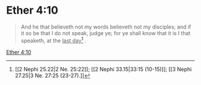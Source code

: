 # Ether 4:10

> And he that believeth not my words believeth not my disciples; and if it so be that I do not speak, judge ye; for ye shall know that it is I that speaketh, at the <u>last day</u>[^a] .

[Ether 4:10](https://www.churchofjesuschrist.org/study/scriptures/bofm/ether/4?lang=eng&id=p10#p10)


[^a]: [[2 Nephi 25.22|2 Ne. 25:22]]; [[2 Nephi 33.15|33:15 (10-15)]]; [[3 Nephi 27.25|3 Ne. 27:25 (23-27).]]
